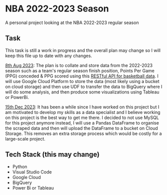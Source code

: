 # NBA 2022-2023 Season
A personal project looking at the NBA 2022-2023 regular season

## Task
This task is still a work in progress and the overall plan may change so I will keep this file up to date with any changes.

<ins>8th Aug 2023</ins>:
The plan is to collate and store data from the 2022-2023 season such as a team's regular season finish position, Points Per Game (PPG) conceded & PPG scored using this [RESTful API for basketball data](https://www.api-basketball.com/). I will use Google Cloud Platform to store the data (most likely using a bucket on cloud storage) and then use UDF to transfer the data to BigQuery where I will do some analysis, and then produce some visualizations using Tableau or PowerBi.

<ins>15th Dec 2023</ins>:
It has been a while since I have worked on this project but I am motivated to develop my skills as a data specialist and I believe working on this project is the best way to get me there. I decided to not use MySQL for this project anymore instead, I will use a Pandas DataFrame to organise the scraped data and then will upload the DataFrame to a bucket on Cloud Storage. This removes an extra storage process which would be costly for a large-scale project.


## Tech Stack (this may change)
* Python
* Visual Studio Code
* Google Cloud
* BigQuery
* Power Bi or Tableau
